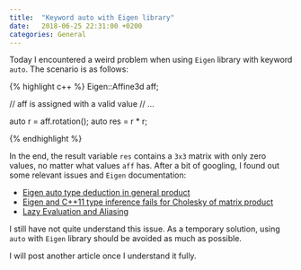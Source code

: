 ```yaml
---
title:  "Keyword auto with Eigen library"
date:   2018-06-25 22:31:00 +0200
categories: General 
---
```


Today I encountered a weird problem when using `Eigen` library with keyword `auto`. The scenario is as follows:

{% highlight c++ %}
Eigen::Affine3d aff; 

// aff is assigned with a valid value
// ...

auto r = aff.rotation();
auto res = r * r;

{% endhighlight %}

In the end, the result variable `res` contains a `3x3` matrix with only zero values, no matter what values `aff` has. After a bit of googling, I found out some relevant issues and `Eigen` documentation:
* [Eigen auto type deduction in general product][link 1]
* [Eigen and C++11 type inference fails for Cholesky of matrix product][link 2]
* [Lazy Evaluation and Aliasing][link 3]

I still have not quite understand this issue. As a temporary solution, using `auto` with `Eigen` library should be avoided as much as possible.

I will post another article once I understand it fully. 


[link 1]: [https://stackoverflow.com/questions/26705446/eigen-auto-type-deduction-in-general-product]
[link 2]: [https://stackoverflow.com/questions/27113261/eigen-and-c11-type-inference-fails-for-cholesky-of-matrix-product]
[link 3]: [https://eigen.tuxfamily.org/dox/TopicLazyEvaluation.html]


